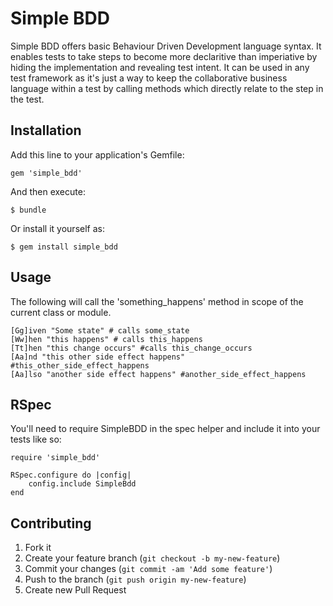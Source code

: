 # Simple BDD

Simple BDD offers basic Behaviour Driven Development language syntax. It enables tests to take steps to become more declaritive than imperiative by hiding the implementation and revealing test intent. It can be used in any test framework as it's just a way to keep the collaborative business language within a test by calling methods which directly relate to the step in the test.


## Installation

Add this line to your application's Gemfile:

    gem 'simple_bdd'

And then execute:

    $ bundle

Or install it yourself as:

    $ gem install simple_bdd

## Usage

The following will call the 'something_happens' method in scope of the current class or module.  

    [Gg]iven "Some state" # calls some_state
    [Ww]hen "this happens" # calls this_happens
    [Tt]hen "this change occurs" #calls this_change_occurs
    [Aa]nd "this other side effect happens" #this_other_side_effect_happens
    [Aa]lso "another side effect happens" #another_side_effect_happens

## RSpec

You'll need to require SimpleBDD in the spec helper and include it into your tests like so:

    require 'simple_bdd'

    RSpec.configure do |config|
        config.include SimpleBdd
    end

## Contributing

1. Fork it
2. Create your feature branch (`git checkout -b my-new-feature`)
3. Commit your changes (`git commit -am 'Add some feature'`)
4. Push to the branch (`git push origin my-new-feature`)
5. Create new Pull Request

